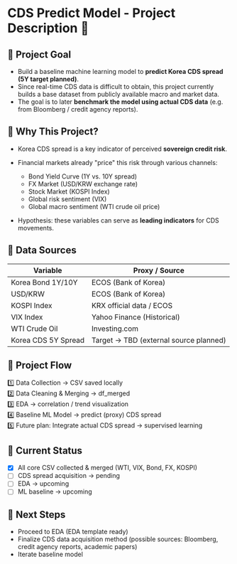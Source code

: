 # CDS Predict Model - Project Description 📝

## 📌 Project Goal

- Build a baseline machine learning model to **predict Korea CDS spread (5Y target planned)**.
- Since real-time CDS data is difficult to obtain, this project currently builds a base dataset from publicly available macro and market data.
- The goal is to later **benchmark the model using actual CDS data** (e.g. from Bloomberg / credit agency reports).

## 📌 Why This Project?

- Korea CDS spread is a key indicator of perceived **sovereign credit risk**.
- Financial markets already "price" this risk through various channels:
  - Bond Yield Curve (1Y vs. 10Y spread)
  - FX Market (USD/KRW exchange rate)
  - Stock Market (KOSPI Index)
  - Global risk sentiment (VIX)
  - Global macro sentiment (WTI crude oil price)

- Hypothesis: these variables can serve as **leading indicators** for CDS movements.

## 📌 Data Sources

| Variable        | Proxy / Source                |
|-----------------|-------------------------------|
| Korea Bond 1Y/10Y | ECOS (Bank of Korea)         |
| USD/KRW          | ECOS (Bank of Korea)         |
| KOSPI Index      | KRX official data / ECOS     |
| VIX Index        | Yahoo Finance (Historical)   |
| WTI Crude Oil    | Investing.com                |
| Korea CDS 5Y Spread | Target → TBD (external source planned) |

## 📌 Project Flow

1️⃣ Data Collection → CSV saved locally  
2️⃣ Data Cleaning & Merging → df_merged  
3️⃣ EDA → correlation / trend visualization  
4️⃣ Baseline ML Model → predict (proxy) CDS spread  
5️⃣ Future plan: Integrate actual CDS spread → supervised learning

## 📌 Current Status

- [x] All core CSV collected & merged (WTI, VIX, Bond, FX, KOSPI)
- [ ] CDS spread acquisition → pending
- [ ] EDA → upcoming
- [ ] ML baseline → upcoming

## 📌 Next Steps

- Proceed to EDA (EDA template ready)
- Finalize CDS data acquisition method (possible sources: Bloomberg, credit agency reports, academic papers)
- Iterate baseline model
